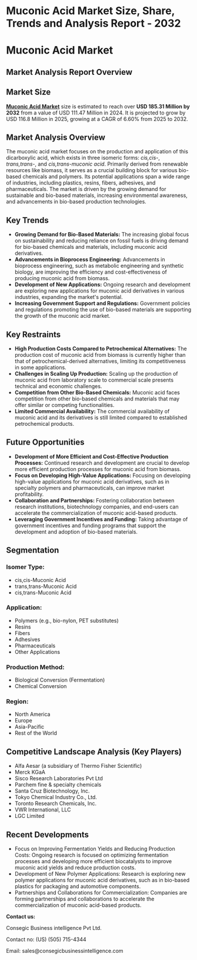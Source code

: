 # Muconic Acid Market Size, Share, Trends and Analysis Report - 2032 
# Muconic Acid Market</h1>
<h2 class="text-xl sm:text-2xl font-semibold text-gray-600 mt-2">Market Analysis Report Overview</h2>
        </header>


<h2 class="text-2xl font-semibold text-gray-700 mb-4 pb-2 border-b-2 border-gray-200">Market Size</h2>
<p class="text-gray-600 leading-relaxed">
    <a href="https://www.consegicbusinessintelligence.com/muconic-acid-market"><b> Muconic Acid Market</b></a> size is estimated to reach over <strong>USD 185.31 Million by 2032</strong> from a value of USD 111.47 Million in 2024. It is projected to grow by USD 116.8 Million in 2025, growing at a CAGR of 6.60% from 2025 to 2032.
</p>
        </section>


<h2 class="text-2xl font-semibold text-gray-700 mb-4 pb-2 border-b-2 border-gray-200">Market Analysis Overview</h2>
<p class="text-gray-600 leading-relaxed">
    The muconic acid market focuses on the production and application of this dicarboxylic acid, which exists in three isomeric forms: <em>cis,cis-</em>, <em>trans,trans-</em>, and <em>cis,trans-muconic acid</em>. Primarily derived from renewable resources like biomass, it serves as a crucial building block for various bio-based chemicals and polymers. Its potential applications span a wide range of industries, including plastics, resins, fibers, adhesives, and pharmaceuticals. The market is driven by the growing demand for sustainable and bio-based materials, increasing environmental awareness, and advancements in bio-based production technologies.
</p>
        </section>


<h2 class="text-2xl font-semibold text-gray-700 mb-4 pb-2 border-b-2 border-gray-200">Key Trends</h2>
<ul class="list-disc list-inside space-y-2 text-gray-600 leading-relaxed">
    <li><strong>Growing Demand for Bio-Based Materials:</strong> The increasing global focus on sustainability and reducing reliance on fossil fuels is driving demand for bio-based chemicals and materials, including muconic acid derivatives.</li>
    <li><strong>Advancements in Bioprocess Engineering:</strong> Advancements in bioprocess engineering, such as metabolic engineering and synthetic biology, are improving the efficiency and cost-effectiveness of producing muconic acid from biomass.</li>
    <li><strong>Development of New Applications:</strong> Ongoing research and development are exploring new applications for muconic acid derivatives in various industries, expanding the market's potential.</li>
    <li><strong>Increasing Government Support and Regulations:</strong> Government policies and regulations promoting the use of bio-based materials are supporting the growth of the muconic acid market.</li>
</ul>
        </section>


<h2 class="text-2xl font-semibold text-gray-700 mb-4 pb-2 border-b-2 border-gray-200">Key Restraints</h2>
<ul class="list-disc list-inside space-y-2 text-gray-600 leading-relaxed">
    <li><strong>High Production Costs Compared to Petrochemical Alternatives:</strong> The production cost of muconic acid from biomass is currently higher than that of petrochemical-derived alternatives, limiting its competitiveness in some applications.</li>
    <li><strong>Challenges in Scaling Up Production:</strong> Scaling up the production of muconic acid from laboratory scale to commercial scale presents technical and economic challenges.</li>
    <li><strong>Competition from Other Bio-Based Chemicals:</strong> Muconic acid faces competition from other bio-based chemicals and materials that may offer similar or competing functionalities.</li>
    <li><strong>Limited Commercial Availability:</strong> The commercial availability of muconic acid and its derivatives is still limited compared to established petrochemical products.</li>
</ul>
        </section>


<h2 class="text-2xl font-semibold text-gray-700 mb-4 pb-2 border-b-2 border-gray-200">Future Opportunities</h2>
<ul class="list-disc list-inside space-y-2 text-gray-600 leading-relaxed">
    <li><strong>Development of More Efficient and Cost-Effective Production Processes:</strong> Continued research and development are crucial to develop more efficient production processes for muconic acid from biomass.</li>
    <li><strong>Focus on Developing High-Value Applications:</strong> Focusing on developing high-value applications for muconic acid derivatives, such as in specialty polymers and pharmaceuticals, can improve market profitability.</li>
    <li><strong>Collaboration and Partnerships:</strong> Fostering collaboration between research institutions, biotechnology companies, and end-users can accelerate the commercialization of muconic acid-based products.</li>
    <li><strong>Leveraging Government Incentives and Funding:</strong> Taking advantage of government incentives and funding programs that support the development and adoption of bio-based materials.</li>
</ul>
        </section>


<h2 class="text-2xl font-semibold text-gray-700 mb-4 pb-2 border-b-2 border-gray-200">Segmentation</h2>
<div class="grid grid-cols-1 sm:grid-cols-2 lg:grid-cols-3 gap-6">
    <div class="bg-gray-50 p-6 rounded-lg border border-gray-200">
        <h3 class="font-bold text-gray-800 mb-2">Isomer Type:</h3>
        <ul class="list-disc list-inside text-sm text-gray-600 space-y-1">
<li>cis,cis-Muconic Acid</li>
<li>trans,trans-Muconic Acid</li>
<li>cis,trans-Muconic Acid</li>
        </ul>
    </div>
    <div class="bg-gray-50 p-6 rounded-lg border border-gray-200">
        <h3 class="font-bold text-gray-800 mb-2">Application:</h3>
        <ul class="list-disc list-inside text-sm text-gray-600 space-y-1">
<li>Polymers (e.g., bio-nylon, PET substitutes)</li>
<li>Resins</li>
<li>Fibers</li>
<li>Adhesives</li>
<li>Pharmaceuticals</li>
<li>Other Applications</li>
        </ul>
    </div>
    <div class="bg-gray-50 p-6 rounded-lg border border-gray-200">
        <h3 class="font-bold text-gray-800 mb-2">Production Method:</h3>
        <ul class="list-disc list-inside text-sm text-gray-600 space-y-1">
<li>Biological Conversion (Fermentation)</li>
<li>Chemical Conversion</li>
        </ul>
    </div>
    <div class="bg-gray-50 p-6 rounded-lg border border-gray-200">
        <h3 class="font-bold text-gray-800 mb-2">Region:</h3>
        <ul class="list-disc list-inside text-sm text-gray-600 space-y-1">
<li>North America</li>
<li>Europe</li>
<li>Asia-Pacific</li>
<li>Rest of the World</li>
        </ul>
    </div>
</div>
        </section>

<h2 class="text-2xl font-semibold text-gray-700 mb-4 pb-2 border-b-2 border-gray-200">Competitive Landscape Analysis (Key Players)</h2>
<ul class="list-disc list-inside space-y-1 text-gray-600">
    <li>Alfa Aesar (a subsidiary of Thermo Fisher Scientific)</li>
    <li>Merck KGaA</li>
    <li>Sisco Research Laboratories Pvt Ltd</li>
    <li>Parchem fine & specialty chemicals</li>
    <li>Santa Cruz Biotechnology, Inc.</li>
    <li>Tokyo Chemical Industry Co., Ltd.</li>
    <li>Toronto Research Chemicals, Inc.</li>
    <li>VWR International, LLC</li>
    <li>LGC Limited</li>
</ul>
        </section>


<h2 class="text-2xl font-semibold text-gray-700 mb-4 pb-2 border-b-2 border-gray-200">Recent Developments</h2>
<ul class="list-disc list-inside space-y-2 text-gray-600 leading-relaxed">
    <li>Focus on Improving Fermentation Yields and Reducing Production Costs: Ongoing research is focused on optimizing fermentation processes and developing more efficient biocatalysts to improve muconic acid yields and reduce production costs.</li>
    <li>Development of New Polymer Applications: Research is exploring new polymer applications for muconic acid derivatives, such as in bio-based plastics for packaging and automotive components.</li>
    <li>Partnerships and Collaborations for Commercialization: Companies are forming partnerships and collaborations to accelerate the commercialization of muconic acid-based products.</li>
</ul>
        </section>
<p><strong>Contact us:</strong></p>
<p>Consegic Business intelligence Pvt Ltd.</p>
<p>Contact no: (US) (505) 715-4344</p>
<p>Email: sales@consegicbusinessintelligence.com</p>
        </footer>

</body>
</html>


